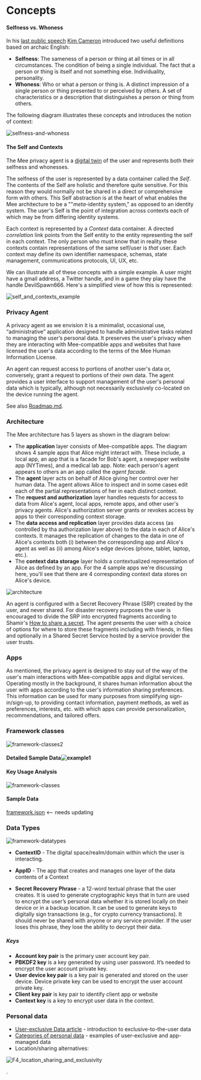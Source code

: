 # Concepts



#### Selfness vs. Whoness

In his [last public speech](https://www.youtube.com/watch?v=9DExNTY3QAk) [Kim Cameron](https://en.wikipedia.org/wiki/Kim_Cameron_(computer_scientist)) introduced two useful definitions based on archaic English:

- **Selfness**: The sameness of a person or thing at all times or in all circumstances. The condition of being a single individual. The fact that a person or thing is itself and not something else. Individuality, personality. 
- **Whoness**: Who or what a person or thing is. A distinct impression of a single person or thing presented to or perceived by others. A set of characteristics or a description that distinguishes a person or thing from others. 

The following diagram illustrates these concepts and introduces the notion of context:

 ![selfness-and-whoness](./images/selfness-and-whoness.png)



#### The Self and Contexts

The Mee privacy agent is a [digital twin](https://en.wikipedia.org/wiki/Digital_twin) of the user and represents both their selfness and whonesses.

The selfness of the user is represented by a data container called the *Self*. The contents of the Self are holistic and therefore quite sensitive. For this reason they would normally not be shared in a direct or comprehensive form with others. This Self abstraction is at the heart of what enables the Mee architecture to be a ""*meta*-identity system," as opposed to an identity system. The user's Self is the point of integration across contexts each of which may be from differing identity systems. 

Each context is represented by a *Context* data container. A directed *correlation* link points from the Self entity to the entity representing the self in each context. The only person who must know that in reality these contexts contain representations of the same self/user is *that* user. Each context may define its own identifier namespace, schemas, state management, communications protocols, UI, UX, etc. 

We can illustrate all of these concepts with a simple example. A user might have a gmail address, a Twitter handle, and in a game they play have the handle DevilSpawn666. Here's a simplified view of how this is represented:

![self_and_contexts_example](./images/self_and_contexts_example.png)

### Privacy Agent

A privacy agent as we envision it is a minimalist, occasional use, “administrative” application designed to handle administrative tasks related to managing the user’s personal data. It preserves the user's privacy when they are interacting with Mee-compatible apps and websites that have licensed the user's data according to the terms of the Mee Human Information License. 

An agent can request access to portions of another user's data or, conversely, grant a request to portions of their own data. The agent provides a user interface to support management of the user's personal data which is typically, although not necessarily exclusively co-located on the device running the agent. 

See also [Roadmap.md](Roadmap.md).

### Architecture

The Mee architecture has 5 layers as shown in the diagram below:

- The **application** layer consists of Mee-compatible apps. The diagram shows 4 sample apps that Alice might interact with. These include, a local app, an app that is a facade for Bob's agent, a newpaper website app (NYTimes), and a medical lab app. Note: each person's agent appears to others an an app called the *agent facade*. 
- The **agent** layer acts on behalf of Alice giving her control over her human data. The agent allows Alice to inspect and in some cases edit each of the partial representations of her in each distinct context. 
- The **request and authorization** layer handles requests for access to data from Alice's agent, local apps, remote apps, and other user's privacy agents. Alice's authorization server grants or revokes access by apps to their corresponding context storage. 
- The **data access and replication** layer provides data access (as controlled by tha authorization layer above) to the data in each of Alice's contexts. It manages the replication of changes to the data in one of Alice's contexts both (i) between the corresponding app and Alice's agent as well as (ii) among Alice's edge devices (phone, tablet, laptop, etc.).
- The **context data storage** layer holds a contextualized representation of Alice as defined by an app. For the 4 sample apps we're discussing here, you'll see that there are 4 corresponding context data stores on Alice's device.

![architecture](./images/architecture.png)

An agent is configured with a Secret Recovery Phrase (SRP) created by the user, and never shared. For disaster recovery purposes the user is encouraged to divide the SRP into encrypted fragments according to Shamir's [How to share a secret](https://dl.acm.org/doi/10.1145/359168.359176). The agent presents the user with a choice of options for where to store these fragments including with friends, in files and optionally in a Shared Secret Service hosted by a service provider the user trusts.

### Apps

As mentioned, the privacy agent is designed to stay out of the way of the user's main interactions with Mee-compatible apps and digital services. Operating mostly in the background, it shares human information about the user with apps according to the user's information sharing preferences. This information can be used for many purposes from simplifying sign-in/sign-up, to providing contact information, payment methods, as well as preferences, interests, etc. with which apps can provide personalization, recommendations, and tailored offers. 

### Framework classes

![framework-classes2](./images/framework-classes2.png)

#### Detailed Sample Data![example1](./images/example1.png)



#### Key Usage Analysis

![framework-classes](./images/framework-classes.png)

#### Sample Data

[framework.json](framework.json) <-- needs updating 

### Data Types

![framework-datatypes](./images/framework-datatypes.png)

- **ContextID** - The digital space/realm/domain within which the user is interacting. 
- **AppID** - The app that creates and manages one layer of the data contents of a Context

- **Secret Recovery Phrase** - a 12-word textual phrase that the user creates. It is used to generate cryptographic keys that in turn are used to encrypt the user’s personal data whether it is stored locally on their device or in a backup location. It can be used to generate keys to digitally sign transactions (e.g., for crypto currency transactions). It should never be shared with anyone or any service provider. If the user loses this phrase, they lose the ability to decrypt their data. 

##### Keys

* **Account key pair** is the primary user account key pair.
* **PBKDF2 key** is a key generated by using user password. It’s needed to encrypt the user account private key.
* **User device key pair** is a key pair is generated and stored on the user device. Device private key can be used to encrypt the user account private key.
* **Client key pair** is key pair to identify client app or website
* **Context key** is a key to encrypt user data in the context.

### Personal data

* [User-exclusive Data article](https://medium.com/meefound/exclusive-self-ownership-9917cb6bdd8c) - introduction to exclusive-to-the-user data
* [Categories of personal data](https://docs.google.com/spreadsheets/d/11F-V793seAon7xqFX2HEqeFhHvxttEUMkKSOrbM0ptc/edit#gid=0) - examples of user-exclusive and app-managed data
* Location/sharing alternatives: 

![F4_location_sharing_and_exclusivity](./images/F4_location_sharing_and_exclusivity.png)

.
